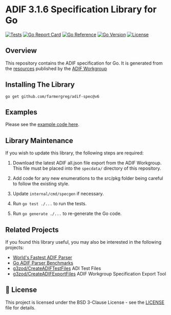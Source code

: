 # ADIF 3.1.6 Specification Library for Go

[![Tests](https://github.com/farmergreg/adif-spec/actions/workflows/test.yml/badge.svg)](https://github.com/farmergreg/adif-spec/actions/workflows/test.yml)
[![Go Report Card](https://goreportcard.com/badge/github.com/farmergreg/adif-spec)](https://goreportcard.com/report/github.com/farmergreg/adif-spec)
[![Go Reference](https://pkg.go.dev/badge/github.com/farmergreg/adif-spec.svg)](https://pkg.go.dev/github.com/farmergreg/adif-spec)
[![Go Version](https://img.shields.io/github/go-mod/go-version/farmergreg/adif-spec)](https://github.com/farmergreg/adif-spec/blob/main/go.mod)
[![License](https://img.shields.io/github/license/farmergreg/adif-spec)](https://github.com/farmergreg/adif-spec/blob/main/LICENSE)

## Overview

This repository contains the ADIF specification for Go.
It is generated from the [resources](https://adif.org.uk/316/ADIF_316_resources_2025_09_15.zip) published by the [ADIF Workgroup](https://www.adif.org/)

## Installing The Library

`go get github.com/farmergreg/adif-spec@v6`

## Examples

Please see the [example code here](example_test.go).

## Library Maintenance

If you wish to update this library, the following steps are required:

1. Download the latest ADIF all.json file export from the ADIF Workgroup. This file must be placed into the `specdata/` directory of this repository.

2. Add code for any new enumerations to the src/pkg folder being careful to follow the existing style.

3. Update `internal/cmd/specgen` if necessary.

4. Run `go test ./...` to run the tests.

5. Run `go generate ./...` to re-generate the Go code.

## Related Projects

If you found this library useful, you may also be interested in the following projects:

- [World's Fastest ADIF Parser](https://github.com/farmergreg/adif)
- [Go ADIF Parser Benchmarks](https://github.com/farmergreg/adif-benchmark)
- [g3zod/CreateADIFTestFiles](https://github.com/g3zod/CreateADIFTestFiles) ADI Test Files
- [g3zod/CreateADIFExportFiles](https://github.com/g3zod/CreateADIFExportFiles) ADIF Workgroup Specification Export Tool

## 📝 License

This project is licensed under the BSD 3-Clause License - see the [LICENSE](LICENSE) file for details.
